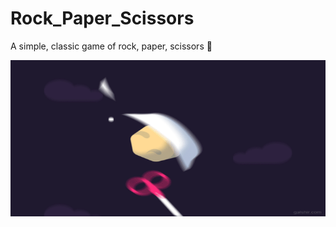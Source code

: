 # Rock_Paper_Scissors

A simple, classic game of rock, paper, scissors 🥇

<img src="https://github.com/Azzy001/Rock_Paper_Scissors/blob/main/rock-paper-scissors.gif" height=250 width=850>
